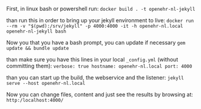 First, in linux bash or powershell run: 
`docker build . -t openehr-nl-jekyll`

than run this in order to bring up your jekyll environment to live:
`docker run --rm -v "$(pwd):/srv/jekyll" -p 4000:4000 -it -h openehr-nl.local openehr-nl-jekyll bash`

Now you that you have a bash prompt, you can update if necessary
`gem update && bundle update`

than make sure you have this lines in your local `_config.yml` (without committing them):
`verbose: true
hostname: openehr-nl.local
port: 4000`

than you can start up the build, the webservice and the listener:
`jekyll serve --host openehr-nl.local`

Now you can change files, content and just see the results by browsing at:
`http:/localhost:4000/`
